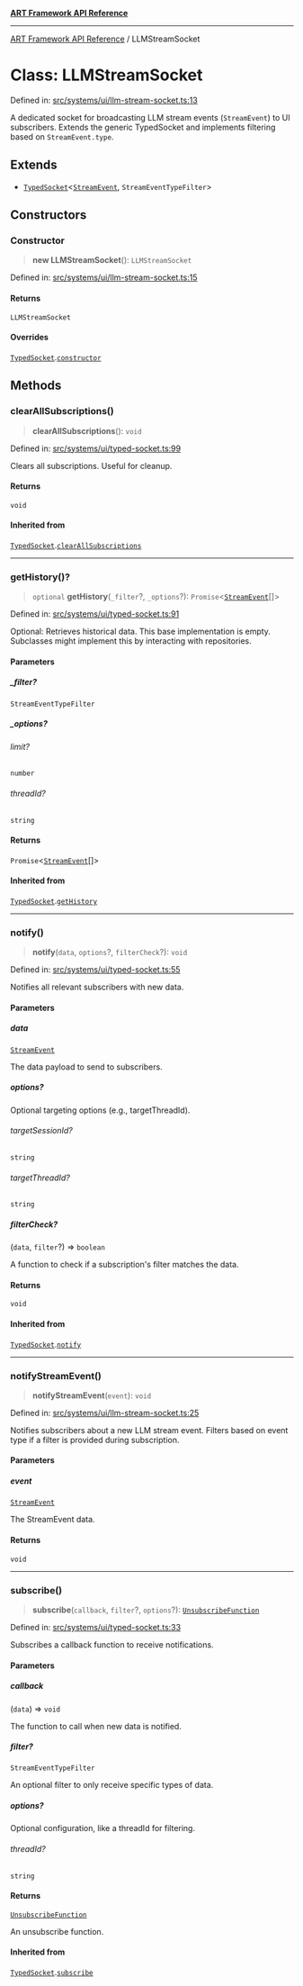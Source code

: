 [**ART Framework API Reference**](../README.md)

***

[ART Framework API Reference](../README.md) / LLMStreamSocket

# Class: LLMStreamSocket

Defined in: [src/systems/ui/llm-stream-socket.ts:13](https://github.com/hashangit/ART/blob/13d06b82b833201787abcae252aaec8212ec73f7/src/systems/ui/llm-stream-socket.ts#L13)

A dedicated socket for broadcasting LLM stream events (`StreamEvent`) to UI subscribers.
Extends the generic TypedSocket and implements filtering based on `StreamEvent.type`.

## Extends

- [`TypedSocket`](TypedSocket.md)\<[`StreamEvent`](../interfaces/StreamEvent.md), `StreamEventTypeFilter`\>

## Constructors

### Constructor

> **new LLMStreamSocket**(): `LLMStreamSocket`

Defined in: [src/systems/ui/llm-stream-socket.ts:15](https://github.com/hashangit/ART/blob/13d06b82b833201787abcae252aaec8212ec73f7/src/systems/ui/llm-stream-socket.ts#L15)

#### Returns

`LLMStreamSocket`

#### Overrides

[`TypedSocket`](TypedSocket.md).[`constructor`](TypedSocket.md#constructor)

## Methods

### clearAllSubscriptions()

> **clearAllSubscriptions**(): `void`

Defined in: [src/systems/ui/typed-socket.ts:99](https://github.com/hashangit/ART/blob/13d06b82b833201787abcae252aaec8212ec73f7/src/systems/ui/typed-socket.ts#L99)

Clears all subscriptions. Useful for cleanup.

#### Returns

`void`

#### Inherited from

[`TypedSocket`](TypedSocket.md).[`clearAllSubscriptions`](TypedSocket.md#clearallsubscriptions)

***

### getHistory()?

> `optional` **getHistory**(`_filter`?, `_options`?): `Promise`\<[`StreamEvent`](../interfaces/StreamEvent.md)[]\>

Defined in: [src/systems/ui/typed-socket.ts:91](https://github.com/hashangit/ART/blob/13d06b82b833201787abcae252aaec8212ec73f7/src/systems/ui/typed-socket.ts#L91)

Optional: Retrieves historical data. This base implementation is empty.
Subclasses might implement this by interacting with repositories.

#### Parameters

##### \_filter?

`StreamEventTypeFilter`

##### \_options?

###### limit?

`number`

###### threadId?

`string`

#### Returns

`Promise`\<[`StreamEvent`](../interfaces/StreamEvent.md)[]\>

#### Inherited from

[`TypedSocket`](TypedSocket.md).[`getHistory`](TypedSocket.md#gethistory)

***

### notify()

> **notify**(`data`, `options`?, `filterCheck`?): `void`

Defined in: [src/systems/ui/typed-socket.ts:55](https://github.com/hashangit/ART/blob/13d06b82b833201787abcae252aaec8212ec73f7/src/systems/ui/typed-socket.ts#L55)

Notifies all relevant subscribers with new data.

#### Parameters

##### data

[`StreamEvent`](../interfaces/StreamEvent.md)

The data payload to send to subscribers.

##### options?

Optional targeting options (e.g., targetThreadId).

###### targetSessionId?

`string`

###### targetThreadId?

`string`

##### filterCheck?

(`data`, `filter`?) => `boolean`

A function to check if a subscription's filter matches the data.

#### Returns

`void`

#### Inherited from

[`TypedSocket`](TypedSocket.md).[`notify`](TypedSocket.md#notify)

***

### notifyStreamEvent()

> **notifyStreamEvent**(`event`): `void`

Defined in: [src/systems/ui/llm-stream-socket.ts:25](https://github.com/hashangit/ART/blob/13d06b82b833201787abcae252aaec8212ec73f7/src/systems/ui/llm-stream-socket.ts#L25)

Notifies subscribers about a new LLM stream event.
Filters based on event type if a filter is provided during subscription.

#### Parameters

##### event

[`StreamEvent`](../interfaces/StreamEvent.md)

The StreamEvent data.

#### Returns

`void`

***

### subscribe()

> **subscribe**(`callback`, `filter`?, `options`?): [`UnsubscribeFunction`](../type-aliases/UnsubscribeFunction.md)

Defined in: [src/systems/ui/typed-socket.ts:33](https://github.com/hashangit/ART/blob/13d06b82b833201787abcae252aaec8212ec73f7/src/systems/ui/typed-socket.ts#L33)

Subscribes a callback function to receive notifications.

#### Parameters

##### callback

(`data`) => `void`

The function to call when new data is notified.

##### filter?

`StreamEventTypeFilter`

An optional filter to only receive specific types of data.

##### options?

Optional configuration, like a threadId for filtering.

###### threadId?

`string`

#### Returns

[`UnsubscribeFunction`](../type-aliases/UnsubscribeFunction.md)

An unsubscribe function.

#### Inherited from

[`TypedSocket`](TypedSocket.md).[`subscribe`](TypedSocket.md#subscribe)
